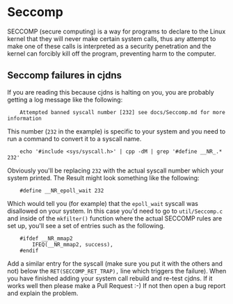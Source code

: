 # Seccomp

SECCOMP (secure computing) is a way for programs to declare to the Linux kernel
that they will never make certain system calls, thus any attempt to make one of
these calls is interpreted as a security penetration and the kernel can forcibly
kill off the program, preventing harm to the computer.

## Seccomp failures in cjdns

If you are reading this because cjdns is halting on you, you are probably getting
a log message like the following:

        Attempted banned syscall number [232] see docs/Seccomp.md for more information

This number (`232` in the example) is specific to your system and you need to
run a command to convert it to a syscall name.

        echo '#include <sys/syscall.h>' | cpp -dM | grep '#define __NR_.* 232'

Obviously you'll be replacing `232` with the actual syscall number which your system
printed. The Result might look something like the following:

        #define __NR_epoll_wait 232

Which would tell you (for example) that the `epoll_wait` syscall was disallowed on
your system. In this case you'd need to go to `util/Seccomp.c` and inside of the
`mkfilter()` function where the actual SECCOMP rules are set up, you'll see a set
of entries such as the following.

        #ifdef __NR_mmap2
            IFEQ(__NR_mmap2, success),
        #endif

Add a similar entry for the syscall (make sure you put it with the others and not)
below the `RET(SECCOMP_RET_TRAP),` line which triggers the failure). When you have
finished adding your system call rebuild and re-test cjdns. If it works well then
please make a Pull Request :-)   If not then open a bug report and explain the problem.
